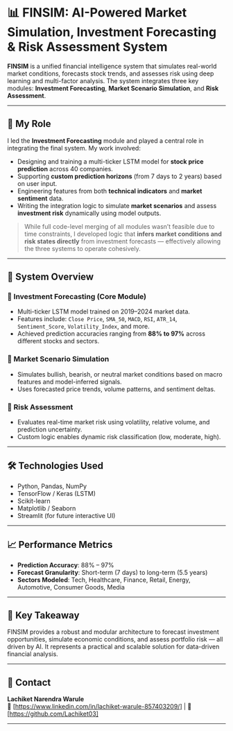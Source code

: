 # 📊 FINSIM: AI-Powered Market Simulation, Investment Forecasting & Risk Assessment System

**FINSIM** is a unified financial intelligence system that simulates real-world market conditions, forecasts stock trends, and assesses risk using deep learning and multi-factor analysis. The system integrates three key modules: **Investment Forecasting**, **Market Scenario Simulation**, and **Risk Assessment**.

---

## 🎯 My Role

I led the **Investment Forecasting** module and played a central role in integrating the final system. My work involved:

- Designing and training a multi-ticker LSTM model for **stock price prediction** across 40 companies.
- Supporting **custom prediction horizons** (from 7 days to 2 years) based on user input.
- Engineering features from both **technical indicators** and **market sentiment** data.
- Writing the integration logic to simulate **market scenarios** and assess **investment risk** dynamically using model outputs.

> While full code-level merging of all modules wasn’t feasible due to time constraints, I developed logic that **infers market conditions and risk states directly** from investment forecasts — effectively allowing the three systems to operate cohesively.

---

## 🧠 System Overview

### 🔹 Investment Forecasting (Core Module)
- Multi-ticker LSTM model trained on 2019–2024 market data.
- Features include: `Close Price`, `SMA_50`, `MACD`, `RSI`, `ATR_14`, `Sentiment_Score`, `Volatility_Index`, and more.
- Achieved prediction accuracies ranging from **88% to 97%** across different stocks and sectors.

### 🔹 Market Scenario Simulation
- Simulates bullish, bearish, or neutral market conditions based on macro features and model-inferred signals.
- Uses forecasted price trends, volume patterns, and sentiment deltas.

### 🔹 Risk Assessment
- Evaluates real-time market risk using volatility, relative volume, and prediction uncertainty.
- Custom logic enables dynamic risk classification (low, moderate, high).

---

## 🛠️ Technologies Used

- Python, Pandas, NumPy
- TensorFlow / Keras (LSTM)
- Scikit-learn
- Matplotlib / Seaborn
- Streamlit (for future interactive UI)

---

## 📈 Performance Metrics

- **Prediction Accuracy**: 88% – 97%
- **Forecast Granularity**: Short-term (7 days) to long-term (5.5 years)
- **Sectors Modeled**: Tech, Healthcare, Finance, Retail, Energy, Automotive, Consumer Goods, Media

---

## 💬 Key Takeaway

FINSIM provides a robust and modular architecture to forecast investment opportunities, simulate economic conditions, and assess portfolio risk — all driven by AI. It represents a practical and scalable solution for data-driven financial analysis.

---

## 🤝 Contact

**Lachiket Narendra Warule**  
🔗 [https://www.linkedin.com/in/lachiket-warule-857403209/] | 💼 [https://github.com/Lachiket03]

---
